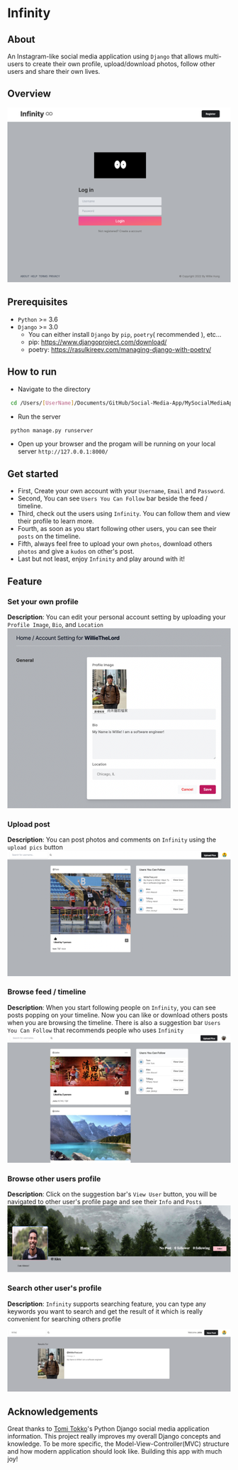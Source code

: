 # Infinity
## About
An Instagram-like social media application using ```Django``` that allows multi-users to create their own profile, upload/download photos, follow other users and share their own lives. 

## Overview
<img src="./assets/overview.png" />


## Prerequisites
- ```Python``` >= 3.6
- ```Django``` >= 3.0
  - You can either install ```Django``` by ```pip```, ```poetry```( recommended ), etc...
  - pip: https://www.djangoproject.com/download/
  - poetry: https://rasulkireev.com/managing-django-with-poetry/

## How to run
- Navigate to the directory 
``` bash
 cd /Users/[UserName]/Documents/GitHub/Social-Media-App/MySocialMediaApp/my_social_media
```
- Run the server
``` bash
 python manage.py runserver
```
- Open up your browser and the progam will be running on your local server ```http://127.0.0.1:8000/```

## Get started
- First, Create your own account  with your ```Username```, ```Email``` and ```Password```.
- Second, You can see ```Users You Can Follow``` bar beside the feed / timeline.
- Third, check out the users using ```Infinity```. You can follow them and view their profile to learn more.
- Fourth, as soon as you start following other users, you can see their ```posts``` on the timeline.
- Fifth, always feel free to upload your own ```photos```, download others ```photos``` and give a ```kudos``` on other's post.
- Last but not least, enjoy ```Infinity``` and play around with it!

## Feature
### Set your own profile
  **Description**: You can edit your personal account setting by uploading your ```Profile Image```, ```Bio```, and  ```Location```
  <img src="./assets/profile_setting.png" />
  
### Upload post
  **Description**: You can post photos and comments on ```Infinity``` using the ```upload pics``` button
  <img src="./assets/post.png" />

### Browse feed / timeline
**Description**: When you start following people on ```Infinity```, you can see posts popping on your timeline. Now you can like or download others posts when you are browsing the timeline. There is also a suggestion bar ```Users You Can Follow``` that recommends people who uses ```Infinity```
  <img src="./assets/feed.jpeg" />

### Browse other users profile
**Description**: Click on the suggestion bar's ```View User``` button, you will be navigated to other user's profile page and see their ```Info``` and ```Posts```
<img src="./assets/other_profile.png" />


### Search other user's profile
**Description**: ```Infinity``` supports searching feature, you can type any keywords you want to search and get the result of it which is really convenient for searching others profile

<img src="./assets/search_profile.png" />


## Acknowledgements
Great thanks to [Tomi Tokko](https://github.com/tomitokko)'s Python Django social media application information. This project really improves my overall Django concepts and knowledge. To be more specific, the Model-View-Controller(MVC) structure and how modern application should look like. Building this app with much joy!



